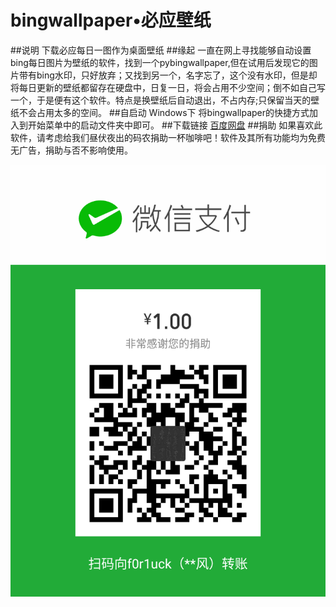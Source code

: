 ﻿# bingwallpaper•必应壁纸
##说明
 下载必应每日一图作为桌面壁纸
##缘起
一直在网上寻找能够自动设置bing每日图片为壁纸的软件，找到一个pybingwallpaper,但在试用后发现它的图片带有bing水印，只好放弃；又找到另一个，名字忘了，这个没有水印，但是却将每日更新的壁纸都留存在硬盘中，日复一日，将会占用不少空间；倒不如自己写一个，于是便有这个软件。特点是换壁纸后自动退出，不占内存;只保留当天的壁纸不会占用太多的空间。
##自启动
Windows下
将bingwallpaper的快捷方式加入到开始菜单中的启动文件夹中即可。
##下载链接
[百度网盘](http://pan.baidu.com/s/1o80iItO)
##捐助
如果喜欢此软件，请考虑给我们昼伏夜出的码农捐助一杯咖啡吧！软件及其所有功能均为免费无广告，捐助与否不影响使用。

![](https://github.com/f0r1uck/bingwallpaper/blob/f0r1uck-patch-1/wx.jpg?raw=true)     
